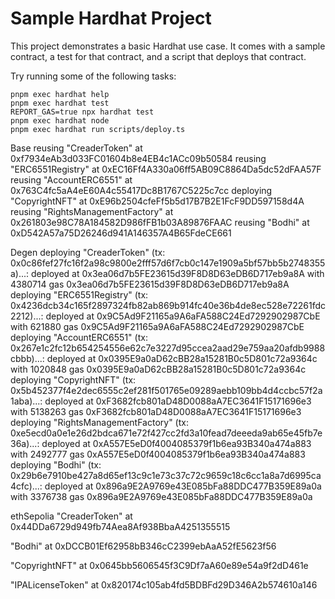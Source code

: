 # Sample Hardhat Project

This project demonstrates a basic Hardhat use case. It comes with a sample contract, a test for that contract, and a script that deploys that contract.

Try running some of the following tasks:

```shell
pnpm exec hardhat help
pnpm exec hardhat test
REPORT_GAS=true npx hardhat test
pnpm exec hardhat node
pnpm exec hardhat run scripts/deploy.ts
```

Base
reusing "CreaderToken" at
0xf7934eAb3d033FC01604b8e4EB4c1ACc09b50584
reusing "ERC6551Registry" at
0xEC16Ff4A330a06ff5AB09C8864Da5dc52dFAA57F
reusing "AccountERC6551" at
0x763C4fc5aA4eE60A4c55417Dc8B1767C5225c7cc
deploying "CopyrightNFT" at 0xE96b2504cfeFf5b5d17B7B2E1FcF9DD597158d4A
reusing "RightsManagementFactory" at 0x261803e98C78A184582D986fFB1b03A89876FAAC
reusing "Bodhi" at 0xD542A57a75D26246d941A146357A4B65FdeCE661

Degen
deploying "CreaderToken" (tx: 0x0c86fef27fc16f2a98c9800e2fff57d6f7cb0c147e1909a5bf57bb5b2748355a)...: deployed at 0x3ea06d7b5FE23615d39F8D8D63eDB6D717eb9a8A with 4380714 gas
0x3ea06d7b5FE23615d39F8D8D63eDB6D717eb9a8A
deploying "ERC6551Registry" (tx: 0x4236dcb34c165f2897324fb82ab869b914fc40e36b4de8ec528e72261fdc2212)...: deployed at 0x9C5Ad9F21165a9A6aFA588C24Ed7292902987CbE with 621880 gas
0x9C5Ad9F21165a9A6aFA588C24Ed7292902987CbE
deploying "AccountERC6551" (tx: 0x267e1c2fc12b654254556e62c7e3227d95ccea2aad29e759aa20afdb9988cbbb)...: deployed at 0x0395E9a0aD62cBB28a15281B0c5D801c72a9364c with 1020848 gas
0x0395E9a0aD62cBB28a15281B0c5D801c72a9364c
deploying "CopyrightNFT" (tx: 0x5b452377f4e2dec6555c2ef281f501765e09289aebb109bb4d4ccbc57f2a1aba)...: deployed at 0xF3682fcb801aD48D0088aA7EC3641F15171696e3 with 5138263 gas
0xF3682fcb801aD48D0088aA7EC3641F15171696e3
deploying "RightsManagementFactory" (tx: 0xe5ecd0a0e1e26d2bdca671e72f427cc2fd3a10fead7deeeda9ab65e45fb7e36a)...: deployed at 0xA557E5eD0f4004085379f1b6ea93B340a474a883 with 2492777 gas
0xA557E5eD0f4004085379f1b6ea93B340a474a883
deploying "Bodhi" (tx: 0x29b6e7910be427a8d65ef13c9c1e73c37c72c9659c18c6cc1a8a7d6995ca4cfc)...: deployed at 0x896a9E2A9769e43E085bFa88DDC477B359E89a0a with 3376738 gas
0x896a9E2A9769e43E085bFa88DDC477B359E89a0a

ethSepolia
"CreaderToken" at 0x44DDa6729d949fb74Aea8Af938BbaA4251355515

"Bodhi" at
0xDCCB01Ef62958bB346cC2399ebAaA52fE5623f56

"CopyrightNFT" at
0x0645bb5606545f3C9Df7aA60e89e54a9f2dD461e

"IPALicenseToken" at
0x820174c105ab4fd5BDBFd29D346A2b574610a146
